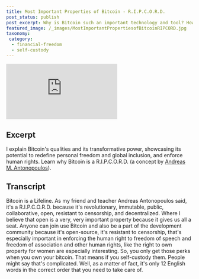 ```yaml
---
title: Most Important Properties of Bitcoin - R.I.P.C.O.R.D.
post_status: publish
post_excerpt: Why is Bitcoin such an important technology and tool? How is it superior to alternative currencies.
featured_image: /_images/MostImportantPropertiesofBitcoinRIPCORD.jpg
taxonomy:
 category:
  - financial-freedom
  - self-custody
---
```


<iframe src="https://player.vimeo.com/video/1020828313?badge=0&amp;autopause=0&amp;player_id=0&amp;app_id=58479" frameborder="0" allow="autoplay; fullscreen; picture-in-picture; clipboard-write; encrypted-media" title="Most Important Properties of Bitcoin: R.I.P.C.O.R.D."></iframe>

<div style="margin-bottom:30px;"></div>

## Excerpt

I explain Bitcoin's qualities and its transformative power, showcasing its potential to redefine personal freedom and global inclusion, and enforce human rights. Learn why Bitcoin is a R.I.P.C.O.R.D. (a concept by [Andreas M. Antonopoulos](https://aantonop.com)).

## Transcript

Bitcoin is a Lifeline. As my friend and teacher Andreas Antonopoulos said, it's a R.I.P.C.O.R.D. because it's revolutionary, immutable, public, collaborative, open, resistant to censorship, and decentralized. Where I believe that open is a very, very important property because it gives us all a seat. Anyone can join use Bitcoin and also be a part of the development community because it's open-source, it's resistant to censorship, that's especially important in enforcing the human right to freedom of speech and freedom of association and other human rights, like the right to own property for women are especially interesting. So, you only get those perks when you own your bitcoin. That means if you self-custody them. People might say that's complicated. Well, as a matter of fact, it's only 12 English words in the correct order that you need to take care of.